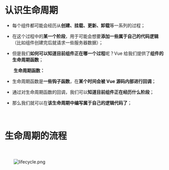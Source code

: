 # 认识生命周期

* 每个组件都可能会经历从**创建、挂载、更新、卸载**等一系列的过程；

* 在这个过程中的**某一个阶段**，用于可能会想要**添加一些属于自己的代码逻辑**（比如组件创建完后就请求一些服务器数据）；

* 但是我们**如何可以知道目前组件正在哪一个过程**呢？Vue 给我们提供了**组件的生命周期函数**；

　　**生命周期函数：**

* 生命周期函数是**一些钩子函数**，在**某个时间会被 Vue 源码内部进行回调**；

* 通过对生命周期函数的回调，我们可以**知道目前组件正在经历什么阶段**；

* 那么我们就可以在**该生命周期中编写属于自己的逻辑代码了**；

　　

# 生命周期的流程

　　

　　![lifecycle.png](lifecycle-20211129113957-cow4gpd.png)

　　
